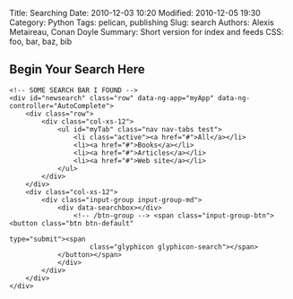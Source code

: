 Title: Searching
Date: 2010-12-03 10:20
Modified: 2010-12-05 19:30
Category: Python
Tags: pelican, publishing
Slug: search
Authors: Alexis Metaireau, Conan Doyle
Summary: Short version for index and feeds
CSS: foo, bar, baz, bib

<div id="block_search">
    <h2>Begin Your Search Here</h2>

    <!-- SOME SEARCH BAR I FOUND -->
    <div id="newsearch" class="row" data-ng-app="myApp" data-ng-controller="AutoComplete">
        <div class="row">
            <div class="col-xs-12">
                <ul id="myTab" class="nav nav-tabs test">
                    <li class="active"><a href="#">All</a></li>
                    <li><a href="#">Books</a></li>
                    <li><a href="#">Articles</a></li>
                    <li><a href="#">Web site</a></li>
                </ul>
            </div>
        </div>
        <div class="col-xs-12">
            <div class="input-group input-group-md">
                <div data-searchbox></div>
                    <!-- /btn-group --> <span class="input-group-btn"><button class="btn btn-default"
                                                                              type="submit"><span
                        class="glyphicon glyphicon-search"></span>
                </button></span>
                </div>
            </div>
        </div>
    </div>


<div data-results></div>
